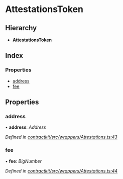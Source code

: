 # AttestationsToken

## Hierarchy

* **AttestationsToken**

## Index

### Properties

* [address]()
* [fee]()

## Properties

### address

• **address**: _Address_

_Defined in_ [_contractkit/src/wrappers/Attestations.ts:43_](https://github.com/celo-org/celo-monorepo/blob/master/packages/sdk/contractkit/src/wrappers/Attestations.ts#L43)

### fee

• **fee**: _BigNumber_

_Defined in_ [_contractkit/src/wrappers/Attestations.ts:44_](https://github.com/celo-org/celo-monorepo/blob/master/packages/sdk/contractkit/src/wrappers/Attestations.ts#L44)

